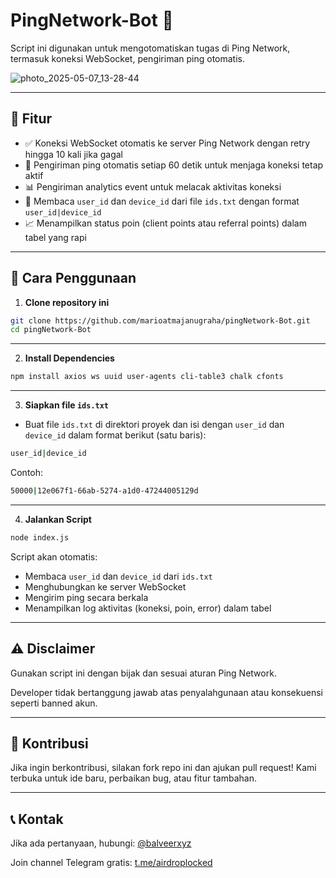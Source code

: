 # PingNetwork-Bot 🤖

Script ini digunakan untuk mengotomatiskan tugas di Ping Network, termasuk koneksi WebSocket, pengiriman ping otomatis.

![photo_2025-05-07_13-28-44](https://github.com/user-attachments/assets/0340451d-2bda-4738-9163-eef8e0d11be2)

---

## 📌 Fitur
- ✅ Koneksi WebSocket otomatis ke server Ping Network dengan retry hingga 10 kali jika gagal
- 🔄 Pengiriman ping otomatis setiap 60 detik untuk menjaga koneksi tetap aktif
- 📊 Pengiriman analytics event untuk melacak aktivitas koneksi
- 📝 Membaca `user_id` dan `device_id` dari file `ids.txt` dengan format `user_id|device_id`
- 📈 Menampilkan status poin (client points atau referral points) dalam tabel yang rapi

---

## 🚀 Cara Penggunaan

1. **Clone repository ini**
```sh
git clone https://github.com/marioatmajanugraha/pingNetwork-Bot.git
cd pingNetwork-Bot
```

---

2. **Install Dependencies**
```sh
npm install axios ws uuid user-agents cli-table3 chalk cfonts
```

---

3. **Siapkan file `ids.txt`**
   
- Buat file `ids.txt` di direktori proyek dan isi dengan `user_id` dan `device_id` dalam format berikut (satu baris):
```sh
user_id|device_id
```
Contoh:
```sh
50000|12e067f1-66ab-5274-a1d0-47244005129d
```

---

4. **Jalankan Script**
```sh
node index.js
```

Script akan otomatis:
- Membaca `user_id` dan `device_id` dari `ids.txt`
- Menghubungkan ke server WebSocket
- Mengirim ping secara berkala
- Menampilkan log aktivitas (koneksi, poin, error) dalam tabel

---

## ⚠️ Disclaimer
Gunakan script ini dengan bijak dan sesuai aturan Ping Network. 

Developer tidak bertanggung jawab atas penyalahgunaan atau konsekuensi seperti banned akun.

---

## 🤝 Kontribusi
Jika ingin berkontribusi, silakan fork repo ini dan ajukan pull request! Kami terbuka untuk ide baru, perbaikan bug, atau fitur tambahan.

---

## 📞 Kontak
Jika ada pertanyaan, hubungi: [@balveerxyz](https://t.me/balveerxyz)

Join channel Telegram gratis: [t.me/airdroplocked](https://t.me/airdroplocked)
